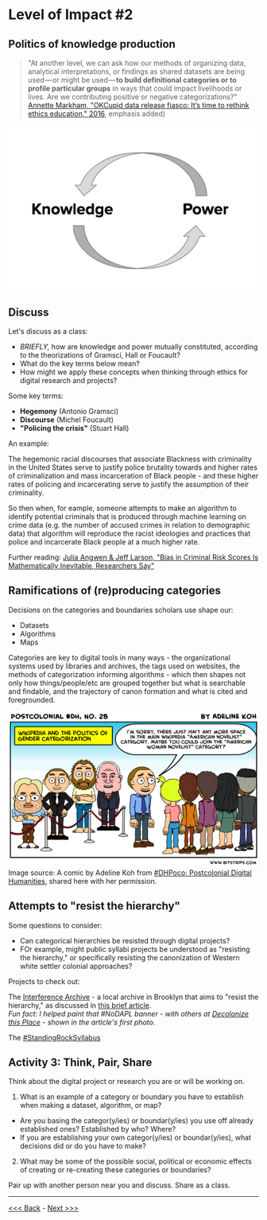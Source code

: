 # Level of Impact #2

## Politics of knowledge production

> "At another level, we can ask how our methods of organizing data, analytical interpretations, or findings as shared datasets are being used — or might be used — **to build definitional categories or to profile particular groups** in ways that could impact livelihoods or lives. Are we contributing positive or negative categorizations?" [Annette Markham, "OKCupid data release fiasco: It’s time to rethink ethics education," 2016](http://annettemarkham.com/2016/05/okcupid-data-release-fiasco-its-time-to-rethink-ethics-education/), emphasis added)  

![graphic of two words - knowledge and power - and semi-circular arrows from power to knowledge and from knowledge to power, forming a circle](../images/power.png)  

## Discuss

Let's discuss as a class:  

* *BRIEFLY,* how are knowledge and power mutually constituted, according to the theorizations of Gramsci, Hall or Foucault?
* What do the key terms below mean?  
* How might we apply these concepts when thinking through ethics for digital research and projects?  

Some key terms:  

* **Hegemony** (Antonio Gramsci)
* **Discourse** (Michel Foucault)
* **"Policing the crisis"** (Stuart Hall)

An example:  

The hegemonic racial discourses that associate Blackness with criminality in the United States serve to justify police brutality towards and higher rates of criminalization and mass incarceration of Black people - and these higher rates of policing and incarcerating serve to justify the assumption of their criminality.

So then when, for eample, someone attempts to make an algorithm to identify potential criminals that is produced through machine learning on crime data (e.g. the number of accused crimes in relation to demographic data) that algorithm will reproduce the racist ideologies and practices that police and incarcerate Black people at a much higher rate.

Further reading: [Julia Angwen & Jeff Larson, "Bias in Criminal Risk Scores Is Mathematically Inevitable, Researchers Say"](https://www.propublica.org/article/bias-in-criminal-risk-scores-is-mathematically-inevitable-researchers-say)  

## Ramifications of (re)producing categories

Decisions on the categories and boundaries scholars use shape our:

* Datasets
* Algorithms
* Maps

Categories are key to digital tools in many ways - the organizational systems used by libraries and archives, the tags used on websites, the methods of categorization informing algorithms - which then shapes not only how things/people/etc are grouped together but what is searchable and findable, and the trajectory of canon formation and what is cited and foregrounded.  

![A comic from Postcolonial #DH No. 28 by Adeline Koh: "Wikepedia and the politics of gender categorization" - A bunch of white men stand to the left behind a roped off area, and a bunch of people of color and women stand to the right. A white male facing the people to the right says to them, "I'm sorry, there just isn't any more space in the main wikipedia 'American Novelist' category. Maybe you oculd join the 'American Woman Novelist' category?"](../images/wiki.png)  
Image source: A comic by Adeline Koh from [#DHPoco: Postcolonial Digital Humanities](http://dhpoco.tumblr.com/), shared here with her permission.  

## Attempts to "resist the hierarchy"  

Some questions to consider:  

* Can categorical hierarchies be resisted through digital projects?  
* FOr example, might public syllabi projects be understood as "resisting the hierarchy," or specifically resisting the canonization of Western white settler colonial approaches?  

Projects to check out: 

The [Interference Archive](http://interferencearchive.org/) - a local archive in Brooklyn that aims to "resist the hierarchy," as discussed in [this brief article](http://technical.ly/brooklyn/2016/11/28/interference-archive-activism-jen-hoyer/%20).  
*Fun fact: I helped paint that #NoDAPL banner - with others at [Decolonize this Place](http://www.decolonizethisplace.org/) - shown in the article's first photo.*  

The [#StandingRockSyllabus](https://nycstandswithstandingrock.wordpress.com/standingrocksyllabus/)  

## Activity 3: Think, Pair, Share

Think about the digital project or research you are or will be working on.

1. What is an example of a category or boundary you have to establish when making a dataset, algorithm, or map?  
* Are you basing the categor(y/ies) or boundar(y/ies) you use off already established ones? Established by who? Where?  
* If you are establishing your own categor(y/ies) or boundar(y/ies), what decisions did or do you have to make?  

2. What may be some of the possible social, political or economic effects of creating or re-creating these categories or boundaries?  

Pair up with another person near you and discuss. Share as a class.   

******

[<<< Back](impact1cont.md) - [Next >>>](impact3.md)
